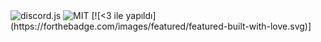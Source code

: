 <a>
      <img src="https://img.shields.io/badge/discord-js-ff7700.svg" alt="discord.js">
  </a>

<a>
<img src="https://img.shields.io/github/license/TheHellCat0/discord-shuka-bot?style=flat-square" alt="MIT">
</a>
[![<3 ile yapıldı](https://forthebadge.com/images/featured/featured-built-with-love.svg)] 
